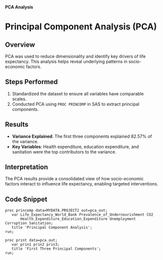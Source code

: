 **PCA Analysis**

# Principal Component Analysis (PCA)

## Overview
PCA was used to reduce dimensionality and identify key drivers of life expectancy. This analysis helps reveal underlying patterns in socio-economic factors.

## Steps Performed
1. Standardized the dataset to ensure all variables have comparable scales.
2. Conducted PCA using `PROC PRINCOMP` in SAS to extract principal components.

## Results
- **Variance Explained**: The first three components explained 82.57% of the variance.
- **Key Variables**: Health expenditure, education expenditure, and sanitation were the top contributors to the variance.

## Interpretation
The PCA results provide a consolidated view of how socio-economic factors interact to influence life expectancy, enabling targeted interventions.

## Code Snippet
```sas
proc princomp data=MYDATA.PROJECT2 out=pca_out;
   var Life_Expectancy_World_Bank Prevalence_of_Undernourishment CO2
       Health_Expenditure_Education_Expenditure Unemployment Corruption Sanitation;
   title 'Principal Component Analysis';
run;

proc print data=pca_out;
   var prin1 prin2 prin3;
   title 'First Three Principal Components';
run;

